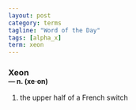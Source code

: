 ```yaml
---
layout: post
category: terms
tagline: "Word of the Day"
tags: [alpha_x]
term: xeon
---
```


<h3>Xeon<br/> <small>&mdash; n. (xe<span>&middot;</span>on)</small></h3>
<p><ol><li>the upper half of a French switch</li>
</ol></p>
